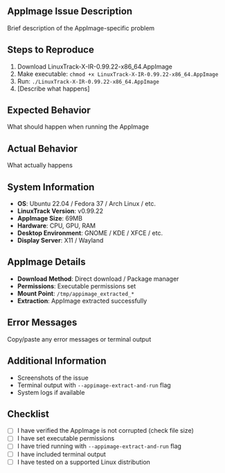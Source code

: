 ## AppImage Issue Description
Brief description of the AppImage-specific problem

## Steps to Reproduce
1. Download LinuxTrack-X-IR-0.99.22-x86_64.AppImage
2. Make executable: `chmod +x LinuxTrack-X-IR-0.99.22-x86_64.AppImage`
3. Run: `./LinuxTrack-X-IR-0.99.22-x86_64.AppImage`
4. [Describe what happens]

## Expected Behavior
What should happen when running the AppImage

## Actual Behavior
What actually happens

## System Information
- **OS**: Ubuntu 22.04 / Fedora 37 / Arch Linux / etc.
- **LinuxTrack Version**: v0.99.22
- **AppImage Size**: 69MB
- **Hardware**: CPU, GPU, RAM
- **Desktop Environment**: GNOME / KDE / XFCE / etc.
- **Display Server**: X11 / Wayland

## AppImage Details
- **Download Method**: Direct download / Package manager
- **Permissions**: Executable permissions set
- **Mount Point**: `/tmp/appimage_extracted_*`
- **Extraction**: AppImage extracted successfully

## Error Messages
Copy/paste any error messages or terminal output

## Additional Information
- Screenshots of the issue
- Terminal output with `--appimage-extract-and-run` flag
- System logs if available

## Checklist
- [ ] I have verified the AppImage is not corrupted (check file size)
- [ ] I have set executable permissions
- [ ] I have tried running with `--appimage-extract-and-run` flag
- [ ] I have included terminal output
- [ ] I have tested on a supported Linux distribution 